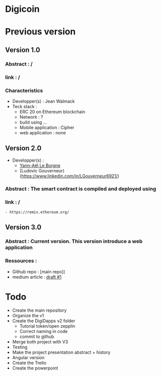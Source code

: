 # Digicoin

# Previous version 

## Version 1.0
 ### Abstract : /
 ### link : /
 ### Characteristics
 - Developper(s) : Jean Walmack
 - Teck stack : 
    - ERC 20 on Ethereum blockchain
    - Network : ?
    - build using ...
    - Mobile application : Cipher
    - web application : none

## Version 2.0
  - Developper(s) : 
    - [Yann-Aël Le Borgne](https://www.linkedin.com/in/yannaelb/)
    - [Ludovic Gouverneur)(https://www.linkedin.com/in/LGouverneur6921/)
 ### Abstract : The smart contract is compiled and deployed using  
 ### link : /
    - https://remix.ethereum.org/
  
## Version 3.0
 ### Abstract : Current version. This version introduce a web application
 ### Ressources : 
 - Github repo : [main repo](
 - medium article : [draft #1](https://medium.com/@ludovic.gouverneur/digicoin-project-an-experimental-and-local-digital-economy-feb-2019-1b460f22d68a)

# Todo

- Create the main repository
- Organize the v1
- Create the DigiDapps v2 folder
  - Tutorial token/open zepplin
  - Correct naming in code
  - commit to github
- Merge both project with V3
- Testing
- Make the project presentation abstract + history
- Angular version
- Create the Trello
- Create the powerpoint



 

